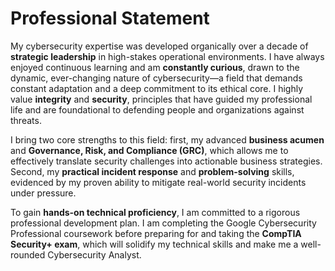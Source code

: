 # **Professional Statement**

My cybersecurity expertise was developed organically over a decade of **strategic leadership** in high-stakes operational environments. I have always enjoyed continuous learning and am **constantly curious**, drawn to the dynamic, ever-changing nature of cybersecurity—a field that demands constant adaptation and a deep commitment to its ethical core. I highly value **integrity** and **security**, principles that have guided my professional life and are foundational to defending people and organizations against threats.

I bring two core strengths to this field: first, my advanced **business acumen** and **Governance, Risk, and Compliance (GRC)**, which allows me to effectively translate security challenges into actionable business strategies. Second, my **practical incident response** and **problem-solving** skills, evidenced by my proven ability to mitigate real-world security incidents under pressure.

To gain **hands-on technical proficiency**, I am committed to a rigorous professional development plan. I am completing the Google Cybersecurity Professional coursework before preparing for and taking the **CompTIA Security+ exam**, which will solidify my technical skills and make me a well-rounded Cybersecurity Analyst.
